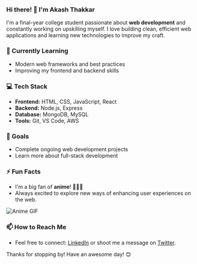 ### Hi there! 👋 I'm Akash Thakkar

I'm a final-year college student passionate about **web development** and constantly working on upskilling myself. I love building clean, efficient web applications and learning new technologies to improve my craft.

### 🌱 Currently Learning
- Modern web frameworks and best practices
- Improving my frontend and backend skills

### 💻 Tech Stack
- **Frontend:** HTML, CSS, JavaScript, React
- **Backend:** Node.js, Express
- **Database:** MongoDB, MySQL
- **Tools:** Git, VS Code, AWS

### 🎯 Goals
- Complete ongoing web development projects
- Learn more about full-stack development

### ⚡ Fun Facts
- I'm a big fan of **anime**! 🐉👒✨
- Always excited to explore new ways of enhancing user experiences on the web.

![Anime GIF](https://media.giphy.com/media/13k4VSc3ngLPUY/giphy.gif)

### 📫 How to Reach Me
- Feel free to connect: [LinkedIn](https://www.linkedin.com/in/akash3010/) or shoot me a message on [Twitter](https://x.com/_at_30).

Thanks for stopping by! Have an awesome day! 😊
